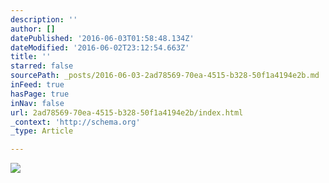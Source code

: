 ```yaml
---
description: ''
author: []
datePublished: '2016-06-03T01:58:48.134Z'
dateModified: '2016-06-02T23:12:54.663Z'
title: ''
starred: false
sourcePath: _posts/2016-06-03-2ad78569-70ea-4515-b328-50f1a4194e2b.md
inFeed: true
hasPage: true
inNav: false
url: 2ad78569-70ea-4515-b328-50f1a4194e2b/index.html
_context: 'http://schema.org'
_type: Article

---
```

![](https://the-grid-user-content.s3-us-west-2.amazonaws.com/3433d226-c4c4-40c3-89cc-79fa198308a2.jpg)